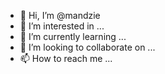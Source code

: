- 👋 Hi, I’m @mandzie
- 👀 I’m interested in ...
- 🌱 I’m currently learning ...
- 💞️ I’m looking to collaborate on ...
- 📫 How to reach me ...

<!---
mandzie/mandzie is a ✨ special ✨ repository because its `README.md` (this file) appears on your GitHub profile.
You can click the Preview link to take a look at your changes.
--->
